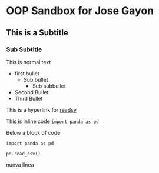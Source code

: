 # OOP Sandbox for Jose Gayon

## This is a Subtitle

### Sub Subtitle

This is normal text

 - first bullet
    - Sub bullet
        - Sub subbullet
 - Second Bullet
 - Third Bullet

This is a hyperlink for [readsy](http://www.readsy.co/)

This is inline code `import panda as pd`

Below a block of code
 ```
 import panda as pd
 
 pd.read_csv()

 ```
 nueva linea